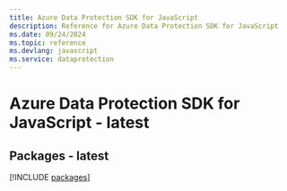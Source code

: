```yaml
---
title: Azure Data Protection SDK for JavaScript
description: Reference for Azure Data Protection SDK for JavaScript
ms.date: 09/24/2024
ms.topic: reference
ms.devlang: javascript
ms.service: dataprotection
---
```

# Azure Data Protection SDK for JavaScript - latest
## Packages - latest
[!INCLUDE [packages](data-protection-index.md)]